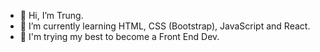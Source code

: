 - 👋 Hi, I’m Trung.
- 🌱 I’m currently learning HTML, CSS (Bootstrap), JavaScript and React.
- 💞️ I'm trying my best to become a Front End Dev.
<!---
bilenciaga/bilenciaga is a ✨ special ✨ repository because its `README.md` (this file) appears on your GitHub profile.
You can click the Preview link to take a look at your changes.
--->
